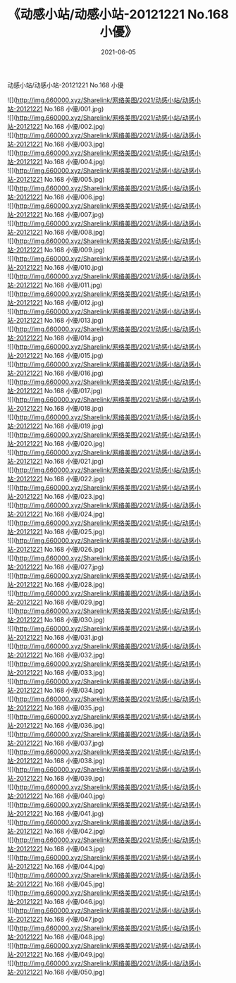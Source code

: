 ﻿---
layout: post
title:  《动感小站/动感小站-20121221 No.168 小優》
date:   2021-06-05
img: http://img.660000.xyz/Sharelink/网络美图/2021/动感小站/动感小站-20121221 No.168 小優/000.jpg
categories: [美女, 清纯, 唯美]
---

动感小站/动感小站-20121221 No.168 小優

 ![](http://img.660000.xyz/Sharelink/网络美图/2021/动感小站/动感小站-20121221 No.168 小優/001.jpg) <br>![](http://img.660000.xyz/Sharelink/网络美图/2021/动感小站/动感小站-20121221 No.168 小優/002.jpg) <br>![](http://img.660000.xyz/Sharelink/网络美图/2021/动感小站/动感小站-20121221 No.168 小優/003.jpg) <br>![](http://img.660000.xyz/Sharelink/网络美图/2021/动感小站/动感小站-20121221 No.168 小優/004.jpg) <br>![](http://img.660000.xyz/Sharelink/网络美图/2021/动感小站/动感小站-20121221 No.168 小優/005.jpg) <br>![](http://img.660000.xyz/Sharelink/网络美图/2021/动感小站/动感小站-20121221 No.168 小優/006.jpg) <br>![](http://img.660000.xyz/Sharelink/网络美图/2021/动感小站/动感小站-20121221 No.168 小優/007.jpg) <br>![](http://img.660000.xyz/Sharelink/网络美图/2021/动感小站/动感小站-20121221 No.168 小優/008.jpg) <br>![](http://img.660000.xyz/Sharelink/网络美图/2021/动感小站/动感小站-20121221 No.168 小優/009.jpg) <br>![](http://img.660000.xyz/Sharelink/网络美图/2021/动感小站/动感小站-20121221 No.168 小優/010.jpg) <br>![](http://img.660000.xyz/Sharelink/网络美图/2021/动感小站/动感小站-20121221 No.168 小優/011.jpg) <br>![](http://img.660000.xyz/Sharelink/网络美图/2021/动感小站/动感小站-20121221 No.168 小優/012.jpg) <br>![](http://img.660000.xyz/Sharelink/网络美图/2021/动感小站/动感小站-20121221 No.168 小優/013.jpg) <br>![](http://img.660000.xyz/Sharelink/网络美图/2021/动感小站/动感小站-20121221 No.168 小優/014.jpg) <br>![](http://img.660000.xyz/Sharelink/网络美图/2021/动感小站/动感小站-20121221 No.168 小優/015.jpg) <br>![](http://img.660000.xyz/Sharelink/网络美图/2021/动感小站/动感小站-20121221 No.168 小優/016.jpg) <br>![](http://img.660000.xyz/Sharelink/网络美图/2021/动感小站/动感小站-20121221 No.168 小優/017.jpg) <br>![](http://img.660000.xyz/Sharelink/网络美图/2021/动感小站/动感小站-20121221 No.168 小優/018.jpg) <br>![](http://img.660000.xyz/Sharelink/网络美图/2021/动感小站/动感小站-20121221 No.168 小優/019.jpg) <br>![](http://img.660000.xyz/Sharelink/网络美图/2021/动感小站/动感小站-20121221 No.168 小優/020.jpg) <br>![](http://img.660000.xyz/Sharelink/网络美图/2021/动感小站/动感小站-20121221 No.168 小優/021.jpg) <br>![](http://img.660000.xyz/Sharelink/网络美图/2021/动感小站/动感小站-20121221 No.168 小優/022.jpg) <br>![](http://img.660000.xyz/Sharelink/网络美图/2021/动感小站/动感小站-20121221 No.168 小優/023.jpg) <br>![](http://img.660000.xyz/Sharelink/网络美图/2021/动感小站/动感小站-20121221 No.168 小優/024.jpg) <br>![](http://img.660000.xyz/Sharelink/网络美图/2021/动感小站/动感小站-20121221 No.168 小優/025.jpg) <br>![](http://img.660000.xyz/Sharelink/网络美图/2021/动感小站/动感小站-20121221 No.168 小優/026.jpg) <br>![](http://img.660000.xyz/Sharelink/网络美图/2021/动感小站/动感小站-20121221 No.168 小優/027.jpg) <br>![](http://img.660000.xyz/Sharelink/网络美图/2021/动感小站/动感小站-20121221 No.168 小優/028.jpg) <br>![](http://img.660000.xyz/Sharelink/网络美图/2021/动感小站/动感小站-20121221 No.168 小優/029.jpg) <br>![](http://img.660000.xyz/Sharelink/网络美图/2021/动感小站/动感小站-20121221 No.168 小優/030.jpg) <br>![](http://img.660000.xyz/Sharelink/网络美图/2021/动感小站/动感小站-20121221 No.168 小優/031.jpg) <br>![](http://img.660000.xyz/Sharelink/网络美图/2021/动感小站/动感小站-20121221 No.168 小優/032.jpg) <br>![](http://img.660000.xyz/Sharelink/网络美图/2021/动感小站/动感小站-20121221 No.168 小優/033.jpg) <br>![](http://img.660000.xyz/Sharelink/网络美图/2021/动感小站/动感小站-20121221 No.168 小優/034.jpg) <br>![](http://img.660000.xyz/Sharelink/网络美图/2021/动感小站/动感小站-20121221 No.168 小優/035.jpg) <br>![](http://img.660000.xyz/Sharelink/网络美图/2021/动感小站/动感小站-20121221 No.168 小優/036.jpg) <br>![](http://img.660000.xyz/Sharelink/网络美图/2021/动感小站/动感小站-20121221 No.168 小優/037.jpg) <br>![](http://img.660000.xyz/Sharelink/网络美图/2021/动感小站/动感小站-20121221 No.168 小優/038.jpg) <br>![](http://img.660000.xyz/Sharelink/网络美图/2021/动感小站/动感小站-20121221 No.168 小優/039.jpg) <br>![](http://img.660000.xyz/Sharelink/网络美图/2021/动感小站/动感小站-20121221 No.168 小優/040.jpg) <br>![](http://img.660000.xyz/Sharelink/网络美图/2021/动感小站/动感小站-20121221 No.168 小優/041.jpg) <br>![](http://img.660000.xyz/Sharelink/网络美图/2021/动感小站/动感小站-20121221 No.168 小優/042.jpg) <br>![](http://img.660000.xyz/Sharelink/网络美图/2021/动感小站/动感小站-20121221 No.168 小優/043.jpg) <br>![](http://img.660000.xyz/Sharelink/网络美图/2021/动感小站/动感小站-20121221 No.168 小優/044.jpg) <br>![](http://img.660000.xyz/Sharelink/网络美图/2021/动感小站/动感小站-20121221 No.168 小優/045.jpg) <br>![](http://img.660000.xyz/Sharelink/网络美图/2021/动感小站/动感小站-20121221 No.168 小優/046.jpg) <br>![](http://img.660000.xyz/Sharelink/网络美图/2021/动感小站/动感小站-20121221 No.168 小優/047.jpg) <br>![](http://img.660000.xyz/Sharelink/网络美图/2021/动感小站/动感小站-20121221 No.168 小優/048.jpg) <br>![](http://img.660000.xyz/Sharelink/网络美图/2021/动感小站/动感小站-20121221 No.168 小優/049.jpg) <br>![](http://img.660000.xyz/Sharelink/网络美图/2021/动感小站/动感小站-20121221 No.168 小優/050.jpg) <br>